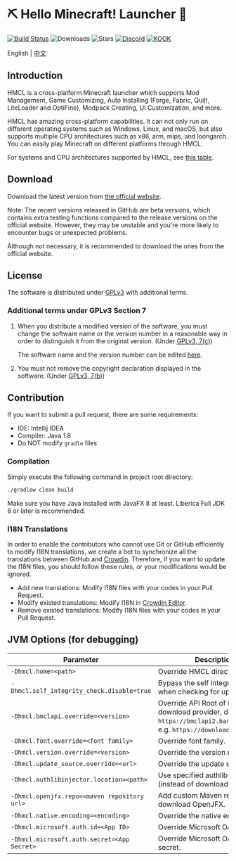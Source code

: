# ⛏ Hello Minecraft! Launcher 💎
[![Build Status](https://ci.huangyuhui.net/job/HMCL/badge/icon?.svg)](https://ci.huangyuhui.net/job/HMCL)
![Downloads](https://img.shields.io/github/downloads/huanghongxun/HMCL/total)
![Stars](https://img.shields.io/github/stars/huanghongxun/HMCL)
[![Discord](https://img.shields.io/discord/995291757799538688.svg?label=&logo=discord&logoColor=ffffff&color=7389D8&labelColor=6A7EC2)](https://discord.gg/jVvC7HfM6U)
[![KOOK](https://img.shields.io/badge/KOOK-HMCL-brightgreen)](https://kook.top/Kx7n3t)

English | [中文](README_cn.md)

## Introduction
HMCL is a cross-platform Minecraft launcher which supports Mod Management, Game Customizing, Auto Installing (Forge, Fabric, Quilt, LiteLoader and OptiFine), Modpack Creating, UI Customization, and more.

HMCL has amazing cross-platform capabilities.
It can not only run on different operating systems such as Windows, Linux, and macOS, 
but also supports multiple CPU architectures such as x86, arm, mips, and loongarch.
You can easily play Minecraft on different platforms through HMCL.

For systems and CPU architectures supported by HMCL, see [this table](PLATFORM.md).

## Download
Download the latest version from [the official website](https://hmcl.huangyuhui.net/download).

Note: The recent versions released in GitHub are beta versions, which contains extra testing functions compared to the release versions on the official website. However, they may be unstable and you're more likely to encounter bugs or unexpected problems.

Although not necessary, it is recommended to download the ones from the official website.

## License
The software is distributed under [GPLv3](https://www.gnu.org/licenses/gpl-3.0.html) with additional terms.

### Additional terms under GPLv3 Section 7
1. When you distribute a modified version of the software, you must change the software name or the version number in a reasonable way in order to distinguish it from the original version. (Under [GPLv3, 7(c)](https://github.com/huanghongxun/HMCL/blob/11820e31a85d8989e41d97476712b07e7094b190/LICENSE#L372-L374))

   The software name and the version number can be edited [here](https://github.com/huanghongxun/HMCL/blob/javafx/HMCL/src/main/java/org/jackhuang/hmcl/Metadata.java#L33-L35).

2. You must not remove the copyright declaration displayed in the software. (Under [GPLv3, 7(b)](https://github.com/huanghongxun/HMCL/blob/11820e31a85d8989e41d97476712b07e7094b190/LICENSE#L368-L370))

## Contribution
If you want to submit a pull request, there are some requirements:
* IDE: Intellij IDEA
* Compiler: Java 1.8
* Do NOT modify `gradle` files

### Compilation
Simply execute the following command in project root directory:

```bash
./gradlew clean build
```

Make sure you have Java installed with JavaFX 8 at least. Liberica Full JDK 8 or later is recommended.

### I18N Translations
In order to enable the contributors who cannot use Git or GitHub efficiently to modify I18N translations, we create a bot to synchronize all the translations between GitHub and [Crowdin](https://crowdin.com/project/hello-minecraft-launcher).
Therefore, if you want to update the I18N files, you should follow these rules, or your modifications would be ignored.
* Add new translations: Modify I18N files with your codes in your Pull Request.
* Modify existed translations: Modify I18N in [Crowdin Editor](https://crowdin.com/project/hello-minecraft-launcher/).
* Remove existed translations: Modify I18N files with your codes in your Pull Request.

## JVM Options (for debugging)
| Parameter                                    | Description                                                                                                                       |
|----------------------------------------------|-----------------------------------------------------------------------------------------------------------------------------------|
| `-Dhmcl.home=<path>`                         | Override HMCL directory.                                                                                                          |
| `-Dhmcl.self_integrity_check.disable=true`   | Bypass the self integrity check when checking for update.                                                                         |
| `-Dhmcl.bmclapi.override=<version>`          | Override API Root of BMCLAPI download provider, defaults to `https://bmclapi2.bangbang93.com`. e.g. `https://download.mcbbs.net`. |
| `-Dhmcl.font.override=<font family>`         | Override font family.                                                                                                             |
| `-Dhmcl.version.override=<version>`          | Override the version number.                                                                                                      |
| `-Dhmcl.update_source.override=<url>`        | Override the update source.                                                                                                       |
| `-Dhmcl.authlibinjector.location=<path>`     | Use specified authlib-injector (instead of downloading one).                                                                      |
| `-Dhmcl.openjfx.repo=<maven repository url>` | Add custom Maven repository for download OpenJFX.                                                                                 |
| `-Dhmcl.native.encoding=<encoding>`          | Override the native encoding.                                                                                                     |
| `-Dhmcl.microsoft.auth.id=<App ID>`          | Override Microsoft OAuth App ID.                                                                                                  |
| `-Dhmcl.microsoft.auth.secret=<App Secret>`  | Override Microsoft OAuth App secret.                                                                                              |
